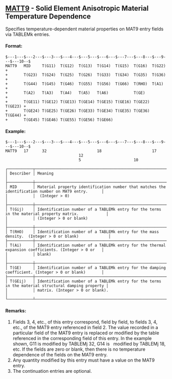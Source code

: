 ## [MATT9](https://help.hexagonmi.com/bundle/MSC_Nastran_2022.4/page/Nastran_Combined_Book/qrg/bulkno/TOC.MATT9.xhtml) - Solid Element Anisotropic Material Temperature Dependence

Specifies temperature-dependent material properties on MAT9 entry fields via TABLEMk entries.

#### Format:

```nastran
$---1---$---2---$---3---$---4---$---5---$---6---$---7---$---8---$---9---$---10--$
MATT9   MID     T(G11)  T(G12)  T(G13)  T(G14)  T(G15)  T(G16)  T(G22)  +       
+       T(G23)  T(G24)  T(G25)  T(G26)  T(G33)  T(G34)  T(G35)  T(G36)  +       
+       T(G44)  T(G45)  T(G46)  T(G55)  T(G56)  T(G66)  T(RHO)  T(A1)   +       
+       T(A2)   T(A3)   T(A4)   T(A5)   T(A6)           T(GE)           +       
+       T(GE11) T(GE12) T(GE13) T(GE14) T(GE15) T(GE16) T(GE22) T(GE23) +       
+       T(GE24) T(GE25) T(GE26) T(GE33) T(GE34) T(GE35) T(GE36) T(GE44) +       
+       T(GE45) T(GE46) T(GE55) T(GE56) T(GE66)                                 
```

#### Example:

```nastran
$---1---$---2---$---3---$---4---$---5---$---6---$---7---$---8---$---9---$---10--$
MATT9   17      32                      18                      17              
                                12                                              
                                5                       10                      
```

```text
┌───────────┬────────────────────────────────────────────────────────────────────────────────────────────────────┐
│ Describer │ Meaning                                                                                            │
├───────────┼────────────────────────────────────────────────────────────────────────────────────────────────────┤
│ MID       │ Material property identification number that matches the identification number on MAT9 entry.      │
│           │  (Integer > 0)                                                                                     │
├───────────┼────────────────────────────────────────────────────────────────────────────────────────────────────┤
│ T(Gij)    │ Identification number of a TABLEMk entry for the terms in the material property matrix.            │
│           │ (Integer > 0 or blank)                                                                             │
├───────────┼────────────────────────────────────────────────────────────────────────────────────────────────────┤
│ T(RHO)    │ Identification number of a TABLEMk entry for the mass density.  (Integer > 0 or blank)             │
├───────────┼────────────────────────────────────────────────────────────────────────────────────────────────────┤
│ T(Ai)     │ Identification number of a TABLEMk entry for the thermal expansion coefficients. (Integer > 0 or   │
│           │ blank)                                                                                             │
├───────────┼────────────────────────────────────────────────────────────────────────────────────────────────────┤
│ T(GE)     │ Identification number of a TABLEMk entry for the damping coefficient. (Integer > 0 or blank)       │
├───────────┼────────────────────────────────────────────────────────────────────────────────────────────────────┤
│ T(GEij)   │ Identification number of a TABLEMk entry for the terms in the material structural damping property │
│           │ matrix. (Integer > 0 or blank).                                                                    │
└───────────┴────────────────────────────────────────────────────────────────────────────────────────────────────┘
```

#### Remarks:

1. Fields 3, 4, etc., of this entry correspond, field by field, to fields 3, 4, etc., of the MAT9 entry referenced in field 2. The value recorded in a particular field of the MAT9 entry is replaced or modified by the table referenced in the corresponding field of this entry. In the example shown, G11 is modified by TABLEMj 32, G14 is   modified by TABLEMj 18, etc. If the fields are zero or blank, then there is no temperature dependence of the fields on the MAT9 entry.
2. Any quantity modified by this entry must have a value on the MAT9 entry.
3. The continuation entries are optional.

